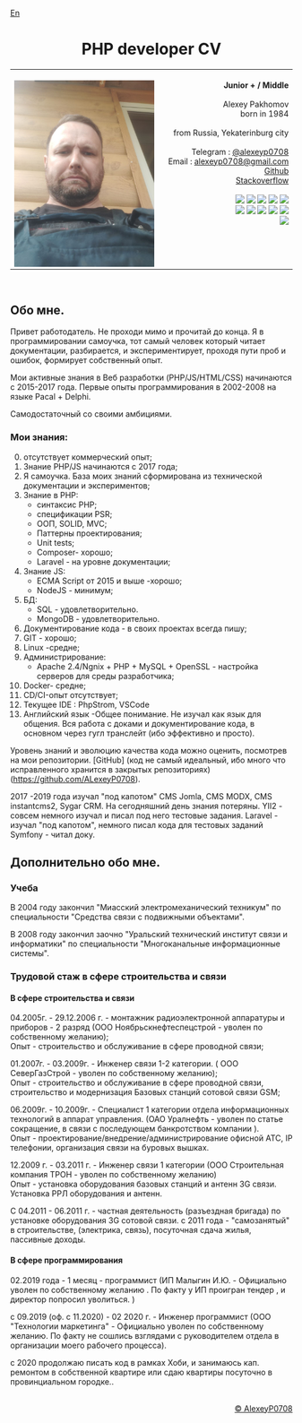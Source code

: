 
[En](en.md)  
<h1 align="center">PHP developer CV</h1> 
<table width="100%" ><tr><td>
<img width="1000px"/>
<img align="left" width="250" src="photo_2023-10-10_23-05-35.jpg"/><div align="right"> 
	<b align="center">Junior + / Middle</b>
	<br/>  <br/>
	Alexey Pakhomov <br/>
	born in 1984  	<br/> 
	<br/>
	from Russia, Yekaterinburg city  <br/>	
	<br/>	
	 Telegram : <a href="https://t.me/alexeyp0708">@alexeyp0708</a> <br/>
	 Email : <a href="mailto:alexeyp0708@gmail.com">alexeyp0708@gmail.com</a><br/>
	<a href="https://github.com/ALexeyP0708">Github </a> <br/>
	<a href="https://stackoverflow.com/users/11903519/alexeyp0708">Stackoverflow</a> <br/>
   <br/>
	<img src="https://img.shields.io/badge/PHP-%3E%3D7.4-blue"/> 
	<img src="https://img.shields.io/badge/MySQL-blue"/> 
	<img src="https://img.shields.io/badge/MongoDB-blue"/> 
	<img src="https://img.shields.io/badge/PHPUnit-blue"/> 
	<img src="https://img.shields.io/badge/%20JS%20-%3E%3DECMA2015-orange"/><br/> 
	<img src="https://img.shields.io/badge/PSR-green"/> 
	<img src="https://img.shields.io/badge/SOLID-green"/> 
	<img src="https://img.shields.io/badge/MVC+HMVC-green"/> 
	<img src="https://img.shields.io/badge/PHPDoc-green"/> 
	<img src="https://img.shields.io/badge/JSDoc-green"/> <br/> 
	<img src="https://img.shields.io/badge/OpenAPI+JSONSchema-orange"/> 
</div></td></tr></table>
<br/>

## Обо мне.
Привет работодатель. Не проходи мимо и прочитай до конца.
Я в программировании самоучка, тот самый человек который читает документации, разбирается, и экспериментирует, проходя пути проб и ошибок, формирует собственный опыт.

Мои активные знания в Веб разработки (PHP/JS/HTML/CSS) начинаются с 2015-2017 года.
Первые опыты программирования в 2002-2008 на языке Pacal + Delphi.


Самодостаточный со своими амбициями. 

### Мои знания:  
0. отсутствует коммерческий опыт;
1. Знание PHP/JS начинаются с 2017 года;
2. Я самоучка.  База моих знаний сформирована из технической документации и экспериментов;  
4.  Знание в  PHP:
	- синтаксис PHP;
	- спецификации PSR;
	- ООП, SOLID, MVC;
	- Паттерны  проектирования;
	- Unit tests;
	- Сomposer- хорошо;
	- Laravel - на уровне документации; 	
5. Знание JS:
	- ECMA Script от 2015 и выше -хорошо;
	- NodeJS - минимум;
6. БД:
	- SQL - удовлетворительно. 
	- MongoDB - удовлетворительно.
7.  Документирование кода -  в своих проектах всегда пишу;
8.  GIT - хорошо;
9. Linux -средне;
10. Администрирование:
	- Apache 2.4/Ngnix + PHP + MySQL + OpenSSL - настройка серверов для среды разработчика;
11. Docker- средне;
12. CD/CI-опыт отсутствует;
13. Текущее IDE : PhpStrom,  VSCode
14. Английский язык -Общее понимание. Не изучал как язык для общения. Вся работа с доками и документирование кода, в основном через гугл транслейт (ибо эффективно и просто).


Уровень знаний и эволюцию качества кода можно оценить, посмотрев на мои репозитории. [GitHub]
(код не самый идеальный, ибо много что исправленного хранится в закрытых репозиториях)
(https://github.com/ALexeyP0708).    

2017 -2019 года изучал "под капотом"  CMS Jomla, CMS MODX, CMS instantcms2, Sygar CRM.  На сегодняшний день знания потеряны.
YII2 - совсем немного изучал и писал под него тестовые задания. 
Laravel - изучал "под капотом", немного писал кода для тестовых заданий
Symfony - читал доку. 

## Дополнительно обо мне.

### Учеба   

В 2004 году закончил "Миасский электромеханический техникум" по специальности "Средства связи с подвижными объектами".  

В 2008 году закончил заочно "Уральский технический институт связи и информатики"  по специальности "Многоканальные информационные системы".  


### Трудовой стаж в сфере строительства и связи  

#### В сфере строительства и связи

04.2005г. - 29.12.2006 г. - монтажник радиоэлектронной аппаратуры и приборов - 2 разряд (ООО Ноябрьскнефтеспецстрой - уволен по собственному желанию);  
Опыт - строительство и обслуживание в сфере проводной связи;  

01.2007г. - 03.2009г. - Инженер связи 1-2 категории. ( ООО СеверГазСтрой - уволен по собственному желанию);   
Опыт - строительство и обслуживание в сфере проводной связи, строительство и модернизация Базовых cтанций  сотовой связи GSM;  

06.2009г. - 10.2009г. - Специалист 1 категории отдела информационных технологий в аппарат управления. (ОАО Уралнефть - уволен по статье сокращение, в связи с последующем  банкротством компании ).  
Опыт - проектирование/внедрение/администрирование  офисной АТС, IP телефонии, организация связи на буровых вышках.  

12.2009 г. - 03.2011 г. -  Инженер связи 1 категории (ООО Строительная компания ТРОН - уволен по собственному желанию)  
Опыт -  установка оборудования базовых станций  и антенн 3G связи. Установка РРЛ оборудования и антенн.  

С 04.2011 - 06.2011 г. - частная деятельность (разъездная бригада) по установке оборудования 3G  сотовой связи.
 с 2011 года - "самозанятый" в строительстве,  (электрика, связь), посуточная сдача жилья, пассивные доходы.  

#### В сфере программирования
 02.2019 года - 1 месяц - программист (ИП Малыгин И.Ю. - Официально уволен по собственному желанию . По факту  у ИП проигран тендер , и директор попросил уволиться. )

с 09.2019 (оф. с 11.2020) - 02 2020 г. - Инженер программист (ООО "Технологии маркетинга" - Официально уволен по собственному желанию. По факту не сошлись взглядами с руководителем отдела в организации моего рабочего процесса). 

c 2020  продолжаю писать код в рамках Хоби,  и занимаюсь кап. ремонтом в собственной квартире или сдаю квартиры посуточно в провинциальном городке..

<br/>
<div align="right">
	<a href="https://github.com/ALexeyP0708">© AlexeyP0708</a>
</div>
